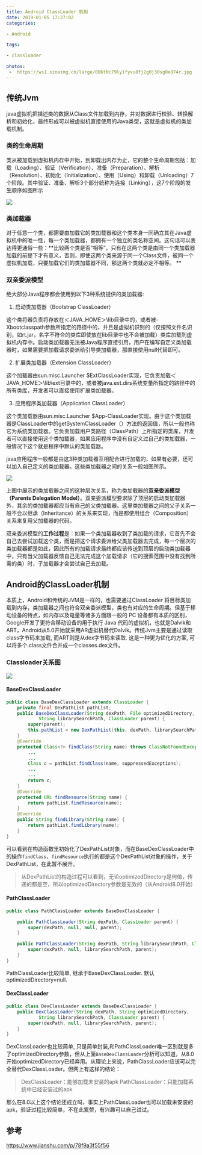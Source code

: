 ```yaml
---
title: Android ClassLoader 机制
date: 2019-01-05 17:27:02
categories:

- Android

tags:

- classloader

photos:
 -  https://ws1.sinaimg.cn/large/006tNc79ly1fyvu8fj2g0j30sg0e874r.jpg
---
```


## 传统Jvm

java虚拟机把描述类的数据从Class文件加载到内存，并对数据进行校验、转换解析和初始化，最终形成可以被虚拟机直接使用的Java类型，这就是虚拟机的类加载机制。 

### 类的生命周期 

类从被加载到虚拟机内存中开始，到卸载出内存为止，它的整个生命周期包括：加载（Loading）、验证（Verification）、准备（Preparation）、解析（Resolution）、初始化（Initialization）、使用（Using）和卸载（Unloading）7个阶段。其中验证、准备、解析3个部分统称为连接（Linking），这7个阶段的发生顺序如图所示 

![](https://blog-1256390809.cos.ap-beijing.myqcloud.com/WX20181208-190309%402x.png) 

### 类加载器 

对于任意一个类，都需要由加载它的类加载器和这个类本身一同确立其在Java虚拟机中的唯一性，每一个类加载器，都拥有一个独立的类名称空间。这句话可以表达得更通俗一些：**比较两个类是否“相等”，只有在这两个类是由同一个类加载器加载的前提下才有意义，否则，即使这两个类来源于同一个Class文件，被同一个虚拟机加载，只要加载它们的类加载器不同，那这两个类就必定不相等。 **

### 双亲委派模型 

绝大部分Java程序都会使用到以下3种系统提供的类加载器: 

1. 启动类加载器（Bootstrap ClassLoader） 

这个类将器负责将存放在＜JAVA_HOME＞\lib目录中的，或者被-Xbootclasspath参数所指定的路径中的，并且是虚拟机识别的（仅按照文件名识别，如rt.jar，名字不符合的类库即使放在lib目录中也不会被加载）类库加载到虚拟机内存中。启动类加载器无法被Java程序直接引用，用户在编写自定义类加载器时，如果需要把加载请求委派给引导类加载器，那直接使用null代替即可。 

2. 扩展类加载器（Extension ClassLoader） 

这个加载器由sun.misc.Launcher $ExtClassLoader实现，它负责加载＜JAVA_HOME＞\lib\ext目录中的，或者被java.ext.dirs系统变量所指定的路径中的所有类库，开发者可以直接使用扩展类加载器。 

3. 应用程序类加载器（Application ClassLoader） 

这个类加载器由sun.misc.Launcher $App-ClassLoader实现。由于这个类加载器是ClassLoader中的getSystemClassLoader（）方法的返回值，所以一般也称它为系统类加载器。它负责加载用户类路径（ClassPath）上所指定的类库，开发者可以直接使用这个类加载器，如果应用程序中没有自定义过自己的类加载器，一般情况下这个就是程序中默认的类加载器。 

java应用程序一般都是由这3种类加载器互相配合进行加载的，如果有必要，还可以加入自己定义的类加载器。这些类加载器之间的关系一般如图所示。 

![](https://blog-1256390809.cos.ap-beijing.myqcloud.com/WX20181208-191355%402x.png) 

上图中展示的类加载器之间的这种层次关系，称为类加载器的**双亲委派模型（Parents Delegation Model）**。双亲委派模型要求除了顶层的启动类加载器外，其余的类加载器都应当有自己的父类加载器。这里类加载器之间的父子关系一般不会以继承（Inheritance）的关系来实现，而是都使用组合（Composition）关系来复用父加载器的代码。 

双亲委派模型的**工作过程**是：如果一个类加载器收到了类加载的请求，它首先不会自己去尝试加载这个类，而是把这个请求委派给父类加载器去完成，每一个层次的类加载器都是如此，因此所有的加载请求最终都应该传送到顶层的启动类加载器中，只有当父加载器反馈自己无法完成这个加载请求（它的搜索范围中没有找到所需的类）时，子加载器才会尝试自己去加载。 

## Android的ClassLoader机制 

本质上，Android和传统的JVM是一样的，也需要通过ClassLoader 将目标类加载到内存，类加载器之间也符合双亲委派模型，类也有对应的生命周期。但基于移动设备的特点，如内存以及电量等诸多方面跟一般的 PC 设备都有本质的区别，Google开发了更符合移动设备的用于执行 Java 代码的虚拟机，也就是Dalvik和 ART，Android从5.0开始就采用AR虚拟机替代Dalvik。传统Jvm主要是通过读取class字节码来加载, 而ART则是从dex字节码来读取. 这是一种更为优化的方案, 可以将多个.class文件合并成一个classes.dex文件。

### Classloader关系图

![](https://ws4.sinaimg.cn/large/006tNc79ly1fyvryz1bwtj310k0rwq5v.jpg)

#### BaseDexClassLoader

```java
public class BaseDexClassLoader extends ClassLoader {
    private final DexPathList pathList;
    public BaseDexClassLoader(String dexPath, File optimizedDirectory,
            String librarySearchPath, ClassLoader parent) {
        super(parent);
        this.pathList = new DexPathList(this, dexPath, librarySearchPath, null);
    }
    @Override
    protected Class<?> findClass(String name) throws ClassNotFoundException {
        ...
        ...
        Class c = pathList.findClass(name, suppressedExceptions);
        ...
        ...
        return c;
    }
    @Override
    protected URL findResource(String name) {
        return pathList.findResource(name);
    }
    @Override
    public String findLibrary(String name) {
        return pathList.findLibrary(name);
    }
}
```

可以看到在构造函数里初始化了DexPathList对象，而在BaseDexClassLoader中的操作`findClass`、`findResource`执行的都是这个DexPathList对象的操作，关于DexPathList，在此暂不展开。

> 从DexPathList的构造过程可以看到，无论optimizedDirectory是何值，传递的都是空，所以optimizedDirectory参数是无效的（从Android8.0开始）

#### PathClassLoader

```java
public class PathClassLoader extends BaseDexClassLoader {

    public PathClassLoader(String dexPath, ClassLoader parent) {
        super(dexPath, null, null, parent);
    }

    public PathClassLoader(String dexPath, String librarySearchPath, ClassLoader parent) {
        super(dexPath, null, librarySearchPath, parent);
    }
}
```

PathClassLoader比较简单, 继承于BaseDexClassLoader. 默认 optimizedDirectory=null.

#### DexClassLoader

```java
public class DexClassLoader extends BaseDexClassLoader {
    public DexClassLoader(String dexPath, String optimizedDirectory,
            String librarySearchPath, ClassLoader parent) {
        super(dexPath, null, librarySearchPath, parent);
    }
}
```

DexClassLoader也比较简单, 只是简单封装,和PathClassLoader唯一区别就是多了optimizedDirectory参数，但从上面`BaseDexClassLoader`分析可以知道，从8.0开始optimizedDirectory已经弃用。从理论上来说，PathClassLoader应该可以完全替代DexClassLoader。但网上有这样的结论：

> DexClassLoader：能够加载未安装的apk
> PathClassLoader：只能加载系统中已经安装过的apk

那么在8.0以上这个结论还成立吗，事实上PathClassLoader也可以加载未安装的apk，验证过程比较简单，不在此累赘，有兴趣可以自己试试。

## 参考

https://www.jianshu.com/p/78f9a3f55f56